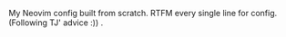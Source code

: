 My Neovim config built from scratch. RTFM every single line for config. (Following TJ' advice :)) . 
